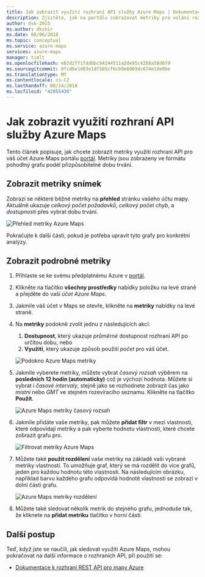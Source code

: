 ```yaml
---
title: Jak zobrazit využití rozhraní API služby Azure Maps | Dokumentace Microsoftu
description: Zjistěte, jak na portálu zobrazovat metriky pro volání rozhraní API služby Azure Maps.
author: dsk-2015
ms.author: dkshir
ms.date: 08/06/2018
ms.topic: conceptual
ms.service: azure-maps
services: azure-maps
manager: timlt
ms.openlocfilehash: e62d2ff1fdd6bc94244511a2de95c4268a58d6f9
ms.sourcegitcommit: 0fcd6e1d03e1df505cf6cb9e6069dc674e1de0be
ms.translationtype: MT
ms.contentlocale: cs-CZ
ms.lasthandoff: 08/14/2018
ms.locfileid: "42055436"
---
```

# <a name="how-to-view-the-azure-maps-api-usage"></a>Jak zobrazit využití rozhraní API služby Azure Maps
Tento článek popisuje, jak chcete zobrazit metriky využití rozhraní API pro váš účet Azure Maps portálu [portál](https://portal.azure.com). Metriky jsou zobrazeny ve formátu pohodlný grafu podél přizpůsobitelné dobu trvání. 

## <a name="view-metric-snapshot"></a>Zobrazit metriky snímek 

Zobrazí se některé běžné metriky na **přehled** stránku vašeho účtu mapy. Aktuálně ukazuje *celkový počet požadavků*, *celkový počet chyb*, a *dostupnosti* přes vybrat dobu trvání. 

![Přehled metriky Azure Maps](media/how-to-view-api-usage/portal-overview.png)

Pokračujte k další části, pokud je potřeba upravit tyto grafy pro konkrétní analýzy.


## <a name="view-detailed-metrics"></a>Zobrazit podrobné metriky

1. Přihlaste se ke svému předplatnému Azure v [portál](https://portal.azure.com). 

2. Klikněte na tlačítko **všechny prostředky** nabídky položku na levé straně a přejděte do vaší *účet Azure Maps*.

3. Jakmile váš účet v Maps se otevře, klikněte na **metriky** nabídky na levé straně.

4. Na **metriky** podokně zvolit jednu z následujících akcí:

    1. **Dostupnost**, který ukazuje *průměrné* dostupnost rozhraní API po určitou dobu, nebo 
    2. **Využití**, který ukazuje způsob použití *počet* pro váš účet. 

    ![Podokno Azure Maps metriky](media/how-to-view-api-usage/portal-metrics.png)

5. Jakmile vyberete metriky, můžete vybrat *časový rozsah* výběrem na **posledních 12 hodin (automaticky)** což je výchozí hodnota. Můžete si vybrat i *časové intervaly*, stejně jako se rozhodnete zobrazit čas jako *místní* nebo *GMT* ve stejném rozevíracího seznamu. Klikněte na tlačítko **Použít**.

    ![Azure Maps metriky časový rozsah](media/how-to-view-api-usage/time-range.png)
 
6. Jakmile přidáte vaše metriky, pak můžete **přidat filtr** v mezi vlastnosti, které odpovídají metriky a pak vyberte hodnotu vlastnosti, které chcete zobrazit grafu pro. 

    ![Filtrovat metriky Azure Maps](media/how-to-view-api-usage/filter.png)

7. Můžete také **použít rozdělení** vaše metriky na základě vaší vybrané metriky vlastnosti. To umožňuje graf, který se má rozdělit do více grafů, jeden pro každou hodnotu této vlastnosti. Na následujícím obrázku, například barvu každého grafu odpovídá hodnotě vlastnosti se zobrazí v dolní části grafu.

    ![Azure Maps metriky rozdělení](media/how-to-view-api-usage/splitting.png)
 
8. Můžete také sledovat několik metrik do stejného grafu, jednoduše tak, že kliknete na **přidat metriku** tlačítko v horní části.


## <a name="next-steps"></a>Další postup

Teď, když jste se naučili, jak sledovat využití Azure Maps, mohou pokračovat na další informace o rozhraních API, při použití se:

* [Dokumentace k rozhraní REST API pro mapy Azure](https://docs.microsoft.com/rest/api/maps)

